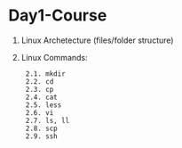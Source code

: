 # Day1-Course

  1. Linux Archetecture (files/folder structure)
  
  2. Linux Commands:
  
          2.1. mkdir
          2.2. cd
          2.3. cp
          2.4. cat
          2.5. less
          2.6. vi
          2.7. ls, ll
          2.8. scp
          2.9. ssh
